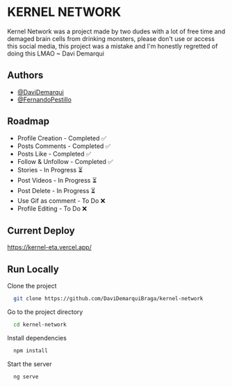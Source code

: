 
# KERNEL NETWORK

Kernel Network was a project made by two dudes with a lot of free time and demaged brain cells from drinking monsters, please don't use or access this social media, this project was a mistake and 
I'm honestly regretted of doing this LMAO ~ Davi Demarqui 


## Authors

- [@DaviDemarqui](https://www.github.com/DaviDemarqui)
- [@FernandoPestillo](https://www.github.com/FernandoPestillo)

## Roadmap

- Profile Creation - Completed ✅
- Posts Comments - Completed ✅
- Posts Like - Completed ✅
- Follow & Unfollow - Completed ✅
- Stories - In Progress ⏳
- Post Videos - In Progress ⏳
- Post Delete - In Progress ⏳
- Use Gif as comment - To Do ❌
- Profile Editing - To Do ❌



## Current Deploy

https://kernel-eta.vercel.app/


## Run Locally

Clone the project

```bash
  git clone https://github.com/DaviDemarquiBraga/kernel-network
```

Go to the project directory

```bash
  cd kernel-network
```

Install dependencies

```bash
  npm install
```

Start the server

```bash
  ng serve
```

